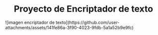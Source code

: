 <h1 align="center"> Proyecto de Encriptador de texto </h1>
![imagen encriptador de texto](https://github.com/user-attachments/assets/141fe86a-3f90-4023-9fdb-5a1a52b9e9fc)

